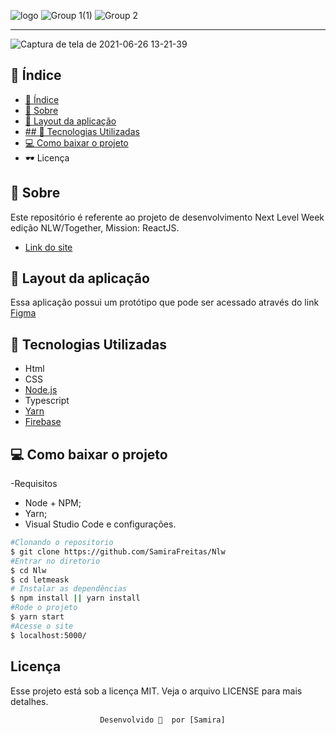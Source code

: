 ![logo](https://user-images.githubusercontent.com/73719899/123519496-ecfc1200-d681-11eb-8ae6-b85b0afa139c.png)
![Group 1(1)](https://user-images.githubusercontent.com/73719899/123519698-4e70b080-d683-11eb-8696-61e71c2583dc.png)
![Group 2](https://user-images.githubusercontent.com/73719899/123519701-4fa1dd80-d683-11eb-964c-7bbd3726632e.png)

---
![Captura de tela de 2021-06-26 13-21-39](https://user-images.githubusercontent.com/73719899/123519422-98f12d80-d681-11eb-93ee-77a186efed04.png)
## 📜 Índice
- [📜 Índice](#-índice)
- [📝 Sobre](#-sobre)
- [👀 Layout da aplicação](#-layout-da-aplicação)
- [## 👾 Tecnologias Utilizadas](#--tecnologias-utilizadas)
- [💻 Como baixar o projeto](#-como-baixar-o-projeto)
- 🕶 Licença 

## 📝 Sobre 
Este repositório é referente ao projeto de desenvolvimento Next Level Week edição NLW/Together, Mission: ReactJS.

- [Link do site](https://letmeask-32e3d.web.app/)


## 👀 Layout da aplicação

Essa aplicação possui um protótipo que pode ser acessado através do link  [Figma](https://www.figma.com/file/Z8HrkFb7BOmsNtT6GDEdgm/Letmeask-(Copy)?node-id=0%3A1)


## 👾 Tecnologias Utilizadas 

- Html
- CSS
- [Node.js](https://nodejs.org/pt-br/download/)
- Typescript
- [Yarn](https://classic.yarnpkg.com/en/docs/install)
- [Firebase]( https://firebase.google.com/?hl=pt)
## 💻 Como baixar o projeto 
-Requisitos 
- Node + NPM;
- Yarn;
- Visual Studio Code e configurações.

```bash
#Clonando o repositorio 
$ git clone https://github.com/SamiraFreitas/Nlw
#Entrar no diretorio 
$ cd Nlw
$ cd letmeask
# Instalar as dependências
$ npm install || yarn install
#Rode o projeto 
$ yarn start
#Acesse o site 
$ localhost:5000/
```
## Licença
Esse projeto está sob a licença MIT. Veja o arquivo LICENSE para mais detalhes.

                        Desenvolvido 💜  por [Samira]
